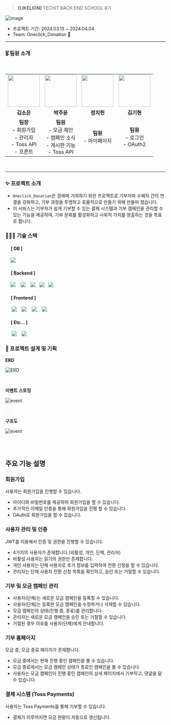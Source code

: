 > **[LIKELION]** TECHIT BACK-END SCHOOL 8기

![image](https://github.com/likelion-backend8th-5team/Oneclick_Donation/blob/main/OneclickDonation/assets/oneclick_donation.png)

- 프로젝트 기간: 2024.03.13 ~ 2024.04.04
- Team: Oneclick_Donation 🤍

---


### 🎖️  팀원 소개
<br>
<div align="center"> 
<table>
    <tr>
        <td align="center">
            <a>
            </a>
                <img src="https://github.com/likelion-backend8th-5team/Oneclick_Donation/blob/main/OneclickDonation/assets/profile.png" width="100px" />
        </td>
        <td align="center">
            <a>
                <img src="https://github.com/likelion-backend8th-5team/Oneclick_Donation/blob/main/OneclickDonation/assets/bagjuyun.png" width="100px" />
            </a>
        </td>
        <td align="center">
            <a>
                <img src="https://github.com/likelion-backend8th-5team/Oneclick_Donation/blob/main/OneclickDonation/assets/chi.png" width="100px" />
            </a>
        </td>
        <td align="center">
            <a>
                <img src="https://github.com/likelion-backend8th-5team/Oneclick_Donation/blob/main/OneclickDonation/assets/images.png" width="100px" />
            </a>
        </td>
    </tr>
    <tr>
        <td align="center">
            <b>김소은</b>
        </td>
        <td align="center">
            <b>박주윤</b>
        </td>
        <td align="center">
            <b>정치헌</b>
        </td>
        <td align="center">
            <b>김기현</b>
        </td>
    </tr>
  <tr>
        <td align="center">
            <b>팀장</b>
            <br>
            - 회원가입 <br>
            - 관리자 <br>
            - Toss API <br>
            - 프론트 
        </td>
        <td align="center">
            <b>팀원</b>
            <br>
            - 모금 제안 <br>
            - 캠페인 소식 <br>
            - 게시판 기능 <br>
            - Toss API
        </td>
        <td align="center">
            <b>팀원</b>
            <br>
            - 마이페이지
        </td>
        <td align="center">
           <b>팀원</b>
            <br>
            - 로그인 <br>
            - OAuth2
        </td>
    </tr>
</table>
</div>
<br>

---

### ✨ 프로젝트 소개


- `Oneclick_Donation`은 경제에 기여하기 위한 프로젝트로 기부자와 수혜자 간의 연결을 강화하고, 기부 과정을 투명하고 효율적으로 만들기 위해 만들어 졌습니다. 
- 이 서비스는 기부자가 쉽게 기부할 수 있는 결제 시스템과 기부 캠페인을 관리할 수 있는 기능을 제공하여, 기부 문화를 활성화하고 사회적 가치를 창출하는 것을 목표로 합니다.


### 👩🏻‍💻 기술 스택 

#### &nbsp;　[ DB ]
&nbsp;&nbsp;&nbsp; <img src="https://img.shields.io/badge/SQLite-003B57?style=flat-square&logo=sqlite&logoColor=white"/>

#### &nbsp;　[ Backend ]

&nbsp;&nbsp;&nbsp; <img src="https://img.shields.io/badge/Java 17-FF160B?style=flat-square&logo=java&logoColor=white"/>&nbsp;&nbsp;&nbsp; <img src="https://img.shields.io/badge/Spring Boot-6DB33F?style=flat-square&logo=springboot&logoColor=white"/>&nbsp;&nbsp;&nbsp; <img src="https://img.shields.io/badge/Spring Security-6DB33F?style=flat&logo=springsecurity&logoColor=white&color=darkgreen"/>&nbsp;&nbsp;&nbsp;<img src="https://img.shields.io/badge/JsonWebToken-000000?style=flat-square&logo=JSON Web Tokens&logoColor=white"/>&nbsp;&nbsp;&nbsp;<img src="https://img.shields.io/badge/JPA-088142?style=flat-square&logo=jpa&logoColor=white"/>

#### &nbsp;　[ Frontend ]

&nbsp;&nbsp;&nbsp;&nbsp; <img src="https://img.shields.io/badge/HTML5-E34F26?style=flat&logo=HTML5&logoColor=white">&nbsp;&nbsp;&nbsp;&nbsp;<img src="https://img.shields.io/badge/CSS-1572B6?style=flat&logo=CSS3&logoColor=white&color=darkblue">&nbsp;&nbsp;&nbsp;&nbsp;<img src="https://img.shields.io/badge/JavaScript-F7DF1E?style=flat&logo=JavaScript&logoColor=black">&nbsp;&nbsp;&nbsp;&nbsp;<img src="https://img.shields.io/badge/Thymeleaf-005F0F?style=flat-square&logo=thymeleaf&logoColor=white"/>

#### &nbsp;　[ Etc... ]

&nbsp;&nbsp;&nbsp;&nbsp; <img src="https://img.shields.io/badge/GitHub-181717?style=flat-square&logo=github&logoColor=white"/>&nbsp;&nbsp;&nbsp;&nbsp;<img src="https://img.shields.io/badge/Notion-000000?style=flat-square&logo=notion&logoColor=white"/>

### 📝 프로젝트 설계 및 기획


<strong>ERD</strong>

![ERD](https://github.com/likelion-backend8th-5team/Oneclick_Donation/blob/main/OneclickDonation/assets/ERD.png)


<br>


<strong>이벤트 스토밍</strong>

![event](https://github.com/likelion-backend8th-5team/Oneclick_Donation/blob/main/OneclickDonation/assets/event.png)



<br>


<strong>구조도</strong>

![event](https://github.com/likelion-backend8th-5team/Oneclick_Donation/blob/main/OneclickDonation/assets/gujodo.png)

<br>
<br>

## 주요 기능 설명

### 회원가입

사용자는 회원가입을 진행할 수 있습니다.

- 아이디와 비밀번호를 제공하여 회원가입을 할 수 있습니다.
- 추가적인 이메일 인증을 통해 회원가입을 진행 할 수 있습니다.
- OAuth로 회원가입을 할 수 있습니다.

### 사용자 관리 및 인증

JWT를 이용해서 인증 및 권한을 진행할 수 있습니다.

- 4가지의 사용자가 존재합니다.(비활성, 개인, 단체, 관리자)
- 비활성 사용자는 읽기의 권한만 존재합니다.
- 개인 사용자는 단체 사용자로 추가 정보를 입력하여 전환 신청을 할 수 있습니다.
- 관리자는 단체 사용자 전환 신청 목록을 확인하고, 승인 또는 거절할 수 있습니다.

### 기부 및 모금 캠페인 관리

- 사용자(단체)는 새로운 모금 캠페인을 등록할 수 있습니다.
- 사용자(단체)는 등록한 모금 캠페인을 수정하거나 삭제할 수 있습니다.
- 모금 캠페인의 상태(진행 중, 종료)를 관리합니다.
- 관리자는 새로운 모금 캠페인을 승인 또는 거절할 수 있습니다.
- 거절된 경우 이유를 사용자(단체)에게 안내합니다.

### 기부 홈페이지

모금 중, 모금 종료 페이지가 존재합니다.

- 모금 중에서는 현재 진행 중인 캠페인을 볼 수 있습니다.
- 모금 종료에서는 모금 캠페인 상태가 종료인 캠페인을 볼 수 있습니다.
- 사용자는 모금 캠페인이 진행 중인 캠페인의 상세 페이지에서 기부하고, 댓글을 달 수 있습니다.

### 결제 시스템 (Toss Payments)

사용자는 Toss Payments를 통해 기부할 수 있습니다.
- 결제가 이루어지면 모금 현황이 자동으로 갱신됩니다.

